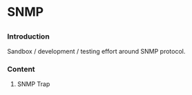 # SNMP 

##

### Introduction

Sandbox / development / testing effort around SNMP protocol.

### Content

1. SNMP Trap
